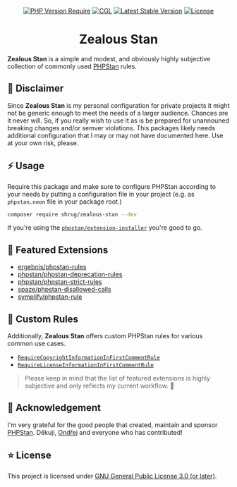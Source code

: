 <div align="center">

[![PHP Version Require](http://poser.pugx.org/shrug/zealous-stan/require/php)](https://packagist.org/packages/shrug/zealous-stan)
[![CGL](https://github.com/mteu/zealous-stan/actions/workflows/cgl.yaml/badge.svg)](https://github.com/mteu/zealous-stan/actions/workflows/cgl.yaml)
[![Latest Stable Version](http://poser.pugx.org/shrug/zealous-stan/v)](https://packagist.org/packages/shrug/zealous-stan)
[![License](http://poser.pugx.org/shrug/zealous-stan/license)](https://packagist.org/packages/shrug/zealous-stan)

# Zealous Stan
</div>

**Zealous Stan** is a simple and modest, and obviously highly subjective collection of commonly used [PHPStan](https://github.com/phpstan/phpstan) rules.

## 🚨 Disclaimer
Since **Zealous Stan** is my personal configuration for private projects it might not be generic enough to meet the needs of a larger audience. Chances are it never will. So, if you really wish to use it as is be prepared for unannouned breaking changes and/or semver violations. This packages likely needs additional configuration that I may or may not have documented here. Use at your own risk, please.

## ⚡ Usage

Require this package and make sure to configure PHPStan according to your needs by putting a configuration file in your project
(e.g. as `phpstan.neon` file in your package root.)

```bash
composer require shrug/zealous-stan --dev
```

If you're using the [`phpstan/extension-installer`](https://github.com/phpstan/extension-installer) you're good to go.

## 🚀 Featured Extensions

* [ergebnis/phpstan-rules](https://github.com/ergebnis/phpstan-rules)
* [phpstan/phpstan-deprecation-rules](https://github.com/phpstan/phpstan-deprecation-rules)
* [phpstan/phpstan-strict-rules](https://github.com/phpstan/phpstan-strict-rules)
* [spaze/phpstan-disallowed-calls](https://github.com/spaze/phpstan-disallowed-calls)
* [symplify/phpstan-rule](https://github.com/symplify/phpstan-rules)

## 🔎 Custom Rules
Additionally, **Zealous Stan** offers custom PHPStan rules for various common use cases.
* [`RequireCopyrightInformationInFirstCommentRule`](docs/custom_rules.md)
* [`RequireLicenseInformationInFirstCommentRule`](docs/custom_rules.md)

> Please keep in mind that the list of featured extensions is highly subjective and only reflects my current workflow. 🤷

## 💛 Acknowledgement
I'm very grateful for the good people that created, maintain and sponsor [PHPStan](https://github.com/phpstan/phpstan). Děkuji, [Ondřej](https://github.com/ondrejmirtes)
and everyone who has contributed!

## ⭐ License
This project is licensed under [GNU General Public License 3.0 (or later)](LICENSE).
